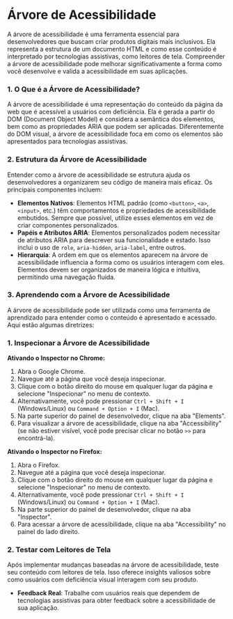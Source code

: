 # Árvore de Acessibilidade

A árvore de acessibilidade é uma ferramenta essencial para desenvolvedores que buscam criar produtos digitais mais inclusivos. Ela representa a estrutura de um documento HTML e como esse conteúdo é interpretado por tecnologias assistivas, como leitores de tela. Compreender a árvore de acessibilidade pode melhorar significativamente a forma como você desenvolve e valida a acessibilidade em suas aplicações.

### 1. O Que é a Árvore de Acessibilidade?

A árvore de acessibilidade é uma representação do conteúdo da página da web que é acessível a usuários com deficiência. Ela é gerada a partir do DOM (Document Object Model) e considera a semântica dos elementos, bem como as propriedades ARIA que podem ser aplicadas. Diferentemente do DOM visual, a árvore de acessibilidade foca em como os elementos são apresentados para tecnologias assistivas.

### 2. Estrutura da Árvore de Acessibilidade

Entender como a árvore de acessibilidade se estrutura ajuda os desenvolvedores a organizarem seu código de maneira mais eficaz. Os principais componentes incluem:

- **Elementos Nativos**: Elementos HTML padrão (como `<button>`, `<a>`, `<input>`, etc.) têm comportamentos e propriedades de acessibilidade embutidos. Sempre que possível, utilize esses elementos em vez de criar componentes personalizados.
- **Papéis e Atributos ARIA**: Elementos personalizados podem necessitar de atributos ARIA para descrever sua funcionalidade e estado. Isso inclui o uso de `role`, `aria-hidden`, `aria-label`, entre outros.
- **Hierarquia**: A ordem em que os elementos aparecem na árvore de acessibilidade influencia a forma como os usuários interagem com eles. Elementos devem ser organizados de maneira lógica e intuitiva, permitindo uma navegação fluida.

### 3. Aprendendo com a Árvore de Acessibilidade

A árvore de acessibilidade pode ser utilizada como uma ferramenta de aprendizado para entender como o conteúdo é apresentado e acessado. Aqui estão algumas diretrizes:

### 1. Inspecionar a Árvore de Acessibilidade

**Ativando o Inspector no Chrome:**

1. Abra o Google Chrome.
2. Navegue até a página que você deseja inspecionar.
3. Clique com o botão direito do mouse em qualquer lugar da página e selecione "Inspecionar" no menu de contexto.
4. Alternativamente, você pode pressionar `Ctrl + Shift + I` (Windows/Linux) ou `Command + Option + I` (Mac).
5. Na parte superior do painel de desenvolvedor, clique na aba "Elements".
6. Para visualizar a árvore de acessibilidade, clique na aba "Accessibility" (se não estiver visível, você pode precisar clicar no botão `>>` para encontrá-la).

**Ativando o Inspector no Firefox:**

1. Abra o Firefox.
2. Navegue até a página que você deseja inspecionar.
3. Clique com o botão direito do mouse em qualquer lugar da página e selecione "Inspecionar" no menu de contexto.
4. Alternativamente, você pode pressionar `Ctrl + Shift + I` (Windows/Linux) ou `Command + Option + I` (Mac).
5. Na parte superior do painel de desenvolvedor, clique na aba "Inspector".
6. Para acessar a árvore de acessibilidade, clique na aba "Accessibility" no painel do lado direito.

### 2. Testar com Leitores de Tela

Após implementar mudanças baseadas na árvore de acessibilidade, teste seu conteúdo com leitores de tela. Isso oferece insights valiosos sobre como usuários com deficiência visual interagem com seu produto.

- **Feedback Real**: Trabalhe com usuários reais que dependem de tecnologias assistivas para obter feedback sobre a acessibilidade de sua aplicação.
